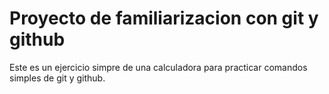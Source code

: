 # Proyecto de familiarizacion con git y github

Este es un ejercicio simpre de una calculadora para
practicar comandos simples de git y github.